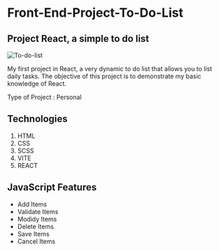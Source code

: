 # Front-End-Project-To-Do-List
## Project React, a simple to do list 
![To-do-list](https://github.com/GMKRAKEN23/Front-End-Project-To-Do-List/assets/149949090/98177d66-0695-4204-b905-11efd0829de0)

My first project in React, a very dynamic to do list that allows you to list daily tasks. The objective of this project is to demonstrate my basic knowledge of React.
  
Type of Project : Personal  

## Technologies 
1. HTML
2. CSS
3. SCSS
4. VITE  
5. REACT

## JavaScript Features
- Add Items
- Validate Items
- Modidy Items
- Delete Items
- Save Items
- Cancel Items 

